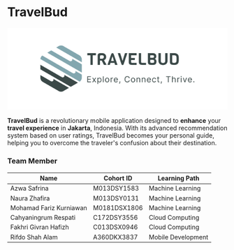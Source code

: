# TravelBud

![TravelBud Logo](https://github.com/DR34MBoy/travelbud-capstone-bangkit/blob/main/asset/TravelBud_Logo.png?raw=true)

**TravelBud** is a revolutionary mobile application designed to **enhance** your **travel experience** in **Jakarta**, Indonesia. With its advanced recommendation system based on user ratings, TravelBud becomes your personal guide, helping you to overcome the traveler's confusion about their destination.

### Team Member
| Name | Cohort ID | Learning Path |
| --- | --- | --- |
| Azwa Safrina | M013DSY1583 | Machine Learning |
| Naura Zhafira| M013DSY0131 | Machine Learning |
| Mohamad Fariz Kurniawan | M0181DSX1806 | Machine Learning |
| Cahyaningrum Respati | C172DSY3556 | Cloud Computing |
| Fakhri Givran Hafizh | C013DSX0946 | Cloud Computing |
| Rifdo Shah Alam | A360DKX3837 | Mobile Development |
